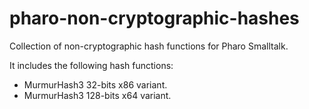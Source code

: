 # pharo-non-cryptographic-hashes

Collection of non-cryptographic hash functions for Pharo Smalltalk.

It includes the following hash functions:

  * MurmurHash3 32-bits x86 variant.
  * MurmurHash3 128-bits x64 variant.
